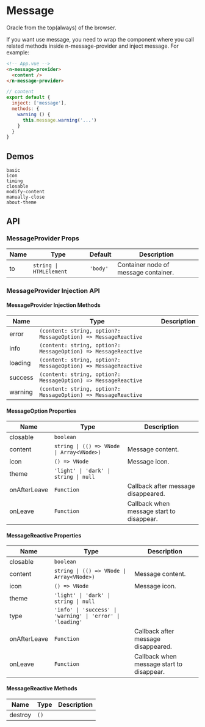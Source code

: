 # Message
Oracle from the top(always) of the browser.

<n-space vertical>
<n-alert title="Prerequisite" type="warning">
  If you want use message, you need to wrap the component where you call related methods inside <n-text code>n-message-provider</n-text> and inject <n-text code>message</n-text>.
</n-alert>
For example:

```html
<!-- App.vue -->
<n-message-provider>
  <content />
</n-message-provider>
```

```js
// content
export default {
  inject: ['message'],
  methods: {
    warning () {
      this.message.warning('...')
    }
  }
}
```
</n-space>

## Demos
```demo
basic
icon
timing
closable
modify-content
manually-close
about-theme
```

## API
### MessageProvider Props
|Name|Type|Default|Description|
|-|-|-|-|
|to|`string \| HTMLElement`|`'body'`|Container node of message container.|

### MessageProvider Injection API
#### MessageProvider Injection Methods
|Name|Type|Description|
|-|-|-|
|error|`(content: string, option?: MessageOption) => MessageReactive`||
|info|`(content: string, option?: MessageOption) => MessageReactive`||
|loading|`(content: string, option?: MessageOption) => MessageReactive`||
|success|`(content: string, option?: MessageOption) => MessageReactive`||
|warning|`(content: string, option?: MessageOption) => MessageReactive`||

#### MessageOption Properties
|Name|Type|Description|
|-|-|-|
|closable|`boolean`||
|content|`string \| (() => VNode \| Array<VNode>)`|Message content.|
|icon|`() => VNode`|Message icon.|
|theme|`'light' \| 'dark' \| string \| null`||
|onAfterLeave|`Function`|Callback after message disappeared.|
|onLeave|`Function`|Callback when message start to disappear.|

#### MessageReactive Properties
|Name|Type|Description|
|-|-|-|
|closable|`boolean`||
|content|`string \| (() => VNode \| Array<VNode>)`|Message content.|
|icon|`() => VNode`|Message icon.|
|theme|`'light' \| 'dark' \| string \| null`||
|type|`'info' \| 'success' \| 'warning' \| 'error' \| 'loading'`||
|onAfterLeave|`Function`|Callback after message disappeared.|
|onLeave|`Function`|Callback when message start to disappear.|

#### MessageReactive Methods
|Name|Type|Description|
|-|-|-|
|destroy|`()`||